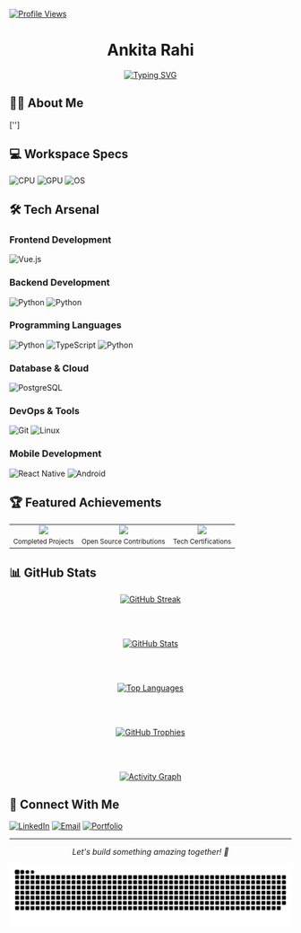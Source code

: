 [![Profile Views](https://visitcount.itsvg.in/api?id=Ankita_Rahi&label=Profile%20Views&color=1&icon=5&pretty=true)](https://visitcount.itsvg.in)

<h1 align="center">Ankita Rahi</h1>

<p align="center">
  <a href="https://git.io/typing-svg">
    <img src="https://readme-typing-svg.herokuapp.com?font=Fira+Code&weight=600&size=24&pause=1000&color=58A6FF&center=true&vCenter=true&width=500&lines=Full+Stack+Developer;Open+Source+Contributor;Tech+Enthusiast" alt="Typing SVG" />
  </a>
</p>

## 👨‍💻 About Me

['']

## 💻 Workspace Specs
![CPU](https://img.shields.io/badge/Intel-Core_i7_12th-0071C5.svg?style=flat&logo=cpu&logoColor=white)
![GPU](https://img.shields.io/badge/NVIDIA-RTX_3060-76B900.svg?style=flat&logo=gpu&logoColor=white)
![OS](https://img.shields.io/badge/Linux-Ubuntu-E95420.svg?style=flat&logo=os&logoColor=white)

## 🛠️ Tech Arsenal

### Frontend Development
![Vue.js](https://img.shields.io/badge/-Vue%2Ejs-4FC08D?style=for-the-badge&logo=vuejs&logoColor=white)

### Backend Development
![Python](https://img.shields.io/badge/-Python-3776AB?style=for-the-badge&logo=python&logoColor=white)
![Python](https://img.shields.io/badge/-Python-3776AB?style=for-the-badge&logo=python&logoColor=white)

### Programming Languages
![Python](https://img.shields.io/badge/-Python-3776AB?style=for-the-badge&logo=python&logoColor=white)
![TypeScript](https://img.shields.io/badge/-TypeScript-3178C6?style=for-the-badge&logo=typescript&logoColor=white)
![Python](https://img.shields.io/badge/-Python-3776AB?style=for-the-badge&logo=python&logoColor=white)

### Database & Cloud
![PostgreSQL](https://img.shields.io/badge/-PostgreSQL-336791?style=for-the-badge&logo=postgresql&logoColor=white)

### DevOps & Tools
![Git](https://img.shields.io/badge/-Git-F05032?style=for-the-badge&logo=git&logoColor=white)
![Linux](https://img.shields.io/badge/-Linux-FCC624?style=for-the-badge&logo=linux&logoColor=white)

### Mobile Development
![React Native](https://img.shields.io/badge/-React%20Native-61DAFB?style=for-the-badge&logo=reactnative&logoColor=white)
![Android](https://img.shields.io/badge/-Android-3DDC84?style=for-the-badge&logo=android&logoColor=white)


## 🏆 Featured Achievements

<div align="center">
  <table>
    <tr>
      <td align="center">
        <img src="https://img.shields.io/badge/100+-Projects-31C442?style=for-the-badge&logo=github&logoColor=white"/>
        <br />
        <small>Completed Projects</small>
      </td>
      <td align="center">
        <img src="https://img.shields.io/badge/500+-Contributions-2088FF?style=for-the-badge&logo=github&logoColor=white"/>
        <br />
        <small>Open Source Contributions</small>
      </td>
      <td align="center">
        <img src="https://img.shields.io/badge/10+-Certifications-FF6C37?style=for-the-badge&logo=acclaim&logoColor=white"/>
        <br />
        <small>Tech Certifications</small>
      </td>
    </tr>
  </table>
</div>

## 📊 GitHub Stats
<div align="center">
  <!-- Streak Stats -->
  <a href="https://github.com/ankita1477">
    <img src="https://github-readme-streak-stats.vercel.app/?user=ankita1477&theme=github-dark-blue&hide_border=true&date_format=M%20j%5B%2C%20Y%5D&ring=58A6FF&fire=58A6FF&currStreakLabel=58A6FF" alt="GitHub Streak"/>
  </a>

  <br/><br/>

  <!-- GitHub Stats Card -->
  <a href="https://github.com/ankita1477">
    <img src="https://github-readme-stats-sigma-five.vercel.app/api?username=ankita1477&show_icons=true&theme=github_dark&hide_border=true&include_all_commits=true&count_private=true" alt="GitHub Stats" />
  </a>

  <br/><br/>

  <!-- Top Languages Card -->
  <a href="https://github.com/ankita1477">
    <img src="https://github-readme-stats-sigma-five.vercel.app/api/top-langs/?username=ankita1477&theme=github_dark&hide_border=true&layout=compact&langs_count=6&card_width=500" alt="Top Languages" />
  </a>

  <br/><br/>

  <!-- Trophy -->
  <a href="https://github.com/ankita1477">
    <img src="https://github-profile-trophy.vercel.app/?username=ankita1477&theme=onestar&no-frame=true&row=1&column=6&margin-w=8" alt="GitHub Trophies"/>
  </a>

  <br/><br/>

  <!-- Activity Graph -->
  <a href="https://github.com/ankita1477">
    <img src="https://github-readme-activity-graph.vercel.app/graph?username=ankita1477&custom_title=Contribution%20Graph&theme=github-compact&hide_border=true" alt="Activity Graph" />
  </a>
</div>

## 🤝 Connect With Me

[![LinkedIn](https://img.shields.io/badge/-LinkedIn-0A66C2?style=for-the-badge&logo=LinkedIn&logoColor=white)]() [![Email](https://img.shields.io/badge/-Email-D14836?style=for-the-badge&logo=Gmail&logoColor=white)](mailto:) [![Portfolio](https://img.shields.io/badge/-Portfolio-000000?style=for-the-badge&logo=About.me&logoColor=white)]()

---

<p align="center">
  <i>Let's build something amazing together! 🚀</i>
</p>

<p align="center">
  <img src="https://raw.githubusercontent.com/Platane/snk/output/github-contribution-grid-snake.svg" alt="Snake animation"/>
</p>